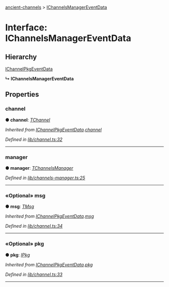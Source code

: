 [ancient-channels](../README.md) > [IChannelsManagerEventData](../interfaces/ichannelsmanagereventdata.md)



# Interface: IChannelsManagerEventData

## Hierarchy


 [IChannelPkgEventData](ichannelpkgeventdata.md)

**↳ IChannelsManagerEventData**








## Properties
<a id="channel"></a>

###  channel

**●  channel**:  *[TChannel](../#tchannel)* 

*Inherited from [IChannelPkgEventData](ichannelpkgeventdata.md).[channel](ichannelpkgeventdata.md#channel)*

*Defined in [lib/channel.ts:32](https://github.com/AncientSouls/Channels/blob/2911113/src/lib/channel.ts#L32)*





___

<a id="manager"></a>

###  manager

**●  manager**:  *[TChannelsManager](../#tchannelsmanager)* 

*Defined in [lib/channels-manager.ts:25](https://github.com/AncientSouls/Channels/blob/2911113/src/lib/channels-manager.ts#L25)*





___

<a id="msg"></a>

### «Optional» msg

**●  msg**:  *[TMsg](../#tmsg)* 

*Inherited from [IChannelPkgEventData](ichannelpkgeventdata.md).[msg](ichannelpkgeventdata.md#msg)*

*Defined in [lib/channel.ts:34](https://github.com/AncientSouls/Channels/blob/2911113/src/lib/channel.ts#L34)*





___

<a id="pkg"></a>

### «Optional» pkg

**●  pkg**:  *[IPkg](ipkg.md)* 

*Inherited from [IChannelPkgEventData](ichannelpkgeventdata.md).[pkg](ichannelpkgeventdata.md#pkg)*

*Defined in [lib/channel.ts:33](https://github.com/AncientSouls/Channels/blob/2911113/src/lib/channel.ts#L33)*





___


